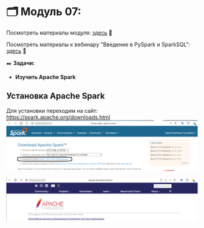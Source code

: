 # 🗂️ Модуль 07: 
Посмотреть материалы модуля: [здесь](https://github.com/Data-Learn/data-engineering/tree/master/DE-101%20Modules/Module07 "здесь") 📑


Посмотреть материалы к вебинару "Введение в PySpark и SparkSQL": [здесь](https://github.com/oleg-agapov/getting-started-with-pyspark-ru "здесь") 📑

✒️ **Задачи:** 
- **Изучить Apache Spark**

## Установка Apache Spark

Для установки переходим на сайт: https://spark.apache.org/downloads.html
![cover](https://github.com/Malakhova-Natalya/Data_Learn/blob/main/DE-101/Module_07/download%20start.png)


![cover](https://github.com/Malakhova-Natalya/Data_Learn/blob/main/DE-101/Module_07/download%20apache%20spark.png)
